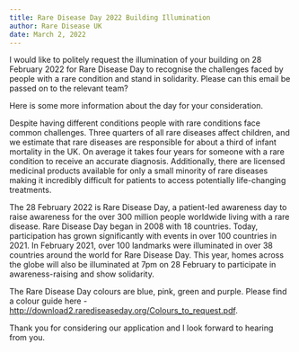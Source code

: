 ```yaml
---
title: Rare Disease Day 2022 Building Illumination
author: Rare Disease UK
date: March 2, 2022
---
```

I would like to politely request the illumination of your building on 28 February 2022 for Rare Disease Day to recognise the challenges faced by people with a rare condition and stand in solidarity. Please can this email be passed on to the relevant team?
 
Here is some more information about the day for your consideration. 
 
Despite having different conditions people with rare conditions face common challenges. Three quarters of all rare diseases affect children, and we estimate that rare diseases are responsible for about a third of infant mortality in the UK. On average it takes four years for someone with a rare condition to receive an accurate diagnosis. Additionally, there are licensed medicinal products available for only a small minority of rare diseases making it incredibly difficult for patients to access potentially life-changing treatments.
 
The 28 February 2022 is Rare Disease Day, a patient-led awareness day to raise awareness for the over 300 million people worldwide living with a rare disease. Rare Disease Day began in 2008 with 18 countries. Today, participation has grown significantly with events in over 100 countries in 2021. In February 2021, over 100 landmarks were illuminated in over 38 countries around the world for Rare Disease Day. This year, homes across the globe will also be illuminated at 7pm on 28 February to participate in awareness-raising and show solidarity.
 
 The Rare Disease Day colours are blue, pink, green and purple. Please find a colour guide here - http://download2.rarediseaseday.org/Colours_to_request.pdf.
 
Thank you for considering our application and I look forward to hearing from you.